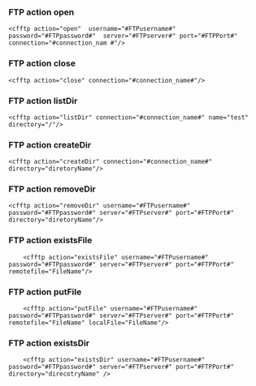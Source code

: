 ### FTP action open

```lucee
<cfftp action="open"  username="#FTPusername#"  password="#FTPpassword#"  server="#FTPserver#" port="#FTPPort#"  connection="#connection_nam #"/>

```

### FTP action close

```lucee
<cfftp action="close" connection="#connection_name#"/>

```

### FTP action listDir

```lucee
<cfftp action="listDir" connection="#connection_name#" name="test" directory="/"/>

```

### FTP action createDir

```lucee
<cfftp action="createDir" connection="#connection_name#"  directory="diretoryName"/>

```

### FTP action removeDir

```lucee
<cfftp action="removeDir" username="#FTPusername#" password="#FTPpassword#" server="#FTPserver#" port="#FTPPort#"  directory="diretoryName"/>

```

### FTP action existsFile

```lucee
    <cfftp action="existsFile" username="#FTPusername#" password="#FTPpassword#" server="#FTPserver#" port="#FTPPort#"  remotefile="FileName"/>

```
### FTP action putFile

```lucee
    <cfftp action="putFile" username="#FTPusername#" password="#FTPpassword#" server="#FTPserver#" port="#FTPPort#"  remotefile="FileName" localFile="FileName"/>

```

### FTP action existsDir

```lucee
    <cfftp action="existsDir" username="#FTPusername#" password="#FTPpassword#" server="#FTPserver#" port="#FTPPort#"  directory="direcotryName" />

```